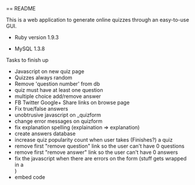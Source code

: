 == README

This is a web application to generate online quizzes through an easy-to-use GUI.

* Ruby version 1.9.3

* MySQL 1.3.8

Tasks to finish up

- Javascript on new quiz page
- Quizzes always random
- Remove 'question number' from db
- quiz must have at least one question
- multiple choice add/remove answer
- FB Twitter Google+ Share links on browse page
- Fix true/false answers
- unobtrusive javascript on _quizform
- change error messages on quizform
- fix explanation spelling (explaination => explanation)
- create answers database
- increase quiz popularity count when user takes (Finishes?) a quiz
- remove first "remove question" link so the user can't have 0 questions
- remove first "remove answer" link so the user can't have 0 answers
- fix the javascript when there are errors on the form (stuff gets wrapped in a <div class="errors">)
- embed code
